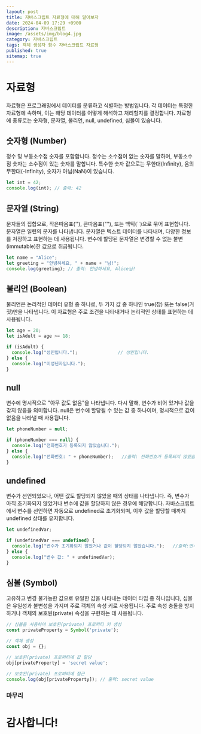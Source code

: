 ```yaml
---
layout: post
title: 자바스크립트 자료형에 대해 알아보자
date: 2024-04-09 17:29 +0900
description: 자바스크립트
image: /assets/img/blog4.jpg
category: 자바스크립트
tags: 객체 생성자 함수 자바스크립트 자료형
published: true
sitemap: true
---
```


# 자료형
자료형은 프로그래밍에서 데이터를 분류하고 식별하는 방법입니다.  각 데이터는 특정한 자료형에 속하며, 이는 해당 데이터를 어떻게 해석하고 처리할지를 결정합니다. 자료형에 종류로는 숫자형, 문자열, 불리언, null, undefined, 심볼이 있습니다.


## 숫자형 (Number)
정수 및 부동소수점 숫자를 포함합니다. 정수는 소수점이 없는 숫자를 말하며, 부동소수점 숫자는 소수점이 있는 숫자를 말합니다. 특수한 숫자 값으로는 무한대(Infinity), 음의 무한대(-Infinity), 숫자가 아님(NaN)이 있습니다.
```javascript
let int = 42;
console.log(int); // 출력: 42
```

## 문자열 (String)
문자들의 집합으로, 작은따옴표(''), 큰따옴표(""), 또는 백틱(``)으로 묶어 표현합니다. 문자열은 일련의 문자를 나타냅니다.  문자열은 텍스트 데이터를 나타내며, 다양한 정보를 저장하고 표현하는 데 사용됩니다. 변수에 할당된 문자열은 변경할 수 없는 불변(immutable)한 값으로 취급됩니다.
```javascript
let name = "Alice";
let greeting = "안녕하세요, " + name + "님!";
console.log(greeting); // 출력: 안녕하세요, Alice님!
```

## 불리언 (Boolean)
불리언은 논리적인 데이터 유형 중 하나로, 두 가지 값 중 하나인 true(참) 또는 false(거짓)만을 나타냅니다. 이 자료형은 주로 조건을 나타내거나 논리적인 상태를 표현하는 데 사용됩니다.
```javascript
let age = 20;
let isAdult = age >= 18;

if (isAdult) {
  console.log("성인입니다.");               // 성인입니다.
} else {
  console.log("미성년자입니다.");    
}
```

## null
변수에 명시적으로 "아무 값도 없음"을 나타냅니다. 다시 말해, 변수가 비어 있거나 값을 갖지 않음을 의미합니다. null은 변수에 할당될 수 있는 값 중 하나이며, 명시적으로 값이 없음을 나타낼 때 사용됩니다. 
```javascript
let phoneNumber = null;

if (phoneNumber === null) {
  console.log("전화번호가 등록되지 않았습니다.");
} else {
  console.log("전화번호: " + phoneNumber);   //출력: 전화번호가 등록되지 않았습니다. 
}
```

## undefined
변수가 선언되었으나, 어떤 값도 할당되지 않았을 때의 상태를 나타냅니다. 즉, 변수가 아직 초기화되지 않았거나 변수에 값을 할당하지 않은 경우에 해당합니다. 자바스크립트에서 변수를 선언하면 자동으로 undefined로 초기화되며, 이후 값을 할당할 때까지 undefined 상태를 유지합니다.
```javascript
let undefinedVar;

if (undefinedVar === undefined) {
  console.log("변수가 초기화되지 않았거나 값이 할당되지 않았습니다.");   //출력:변수가 초기화되지 않았거나 값이 할당되지 않았습니다.
} else {
  console.log("변수 값: " + undefinedVar);
}
```

## 심볼 (Symbol)
고유하고 변경 불가능한 값으로 유일한 값을 나타내는 데이터 타입 중 하나입니다, 심볼은 유일성과 불변성을 가지며 주로 객체의 속성 키로 사용됩니다. 주로 속성 충돌을 방지하거나 객체의 보호된(private) 속성을 구현하는 데 사용됩니다.
```javascript
// 심볼을 사용하여 보호된(private) 프로퍼티 키 생성
const privateProperty = Symbol('private');

// 객체 생성
const obj = {};

// 보호된(private) 프로퍼티에 값 할당
obj[privateProperty] = 'secret value';

// 보호된(private) 프로퍼티에 접근
console.log(obj[privateProperty]); // 출력: secret value
```

### 마무리



# 감사합니다!

